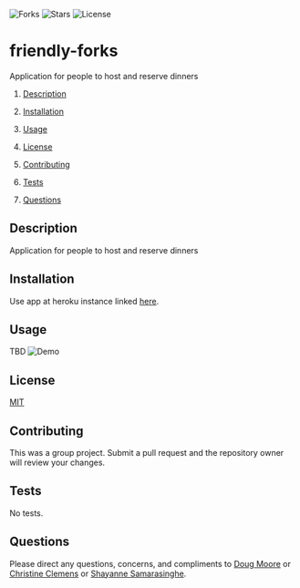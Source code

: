 
![Forks](https://img.shields.io/github/forks/AllAroundD/friendly-forks) ![Stars](https://img.shields.io/github/stars/AllAroundD/friendly-forks) ![License](https://img.shields.io/github/license/AllAroundD/friendly-forks) 

# friendly-forks
Application for people to host and reserve dinners

1. [Description](#toc-desc)

2. [Installation](#toc-install)

3. [Usage](#toc-usage)

4. [License](#toc-license)

5. [Contributing](#toc-contrib)

6. [Tests](#toc-tests)

7. [Questions](#toc-contact)

<a id='toc-desc'></a>
## Description
Application for people to host and reserve dinners

<a id='toc-install'></a>
## Installation
Use app at heroku instance linked [here]().

<a id='toc-usage'></a>
## Usage
TBD
![Demo](tbd)

<a id='toc-license'></a>
## License
[MIT](LICENSE)

<a id='toc-contrib'></a>
## Contributing
This was a group project.
Submit a pull request and the repository owner will review your changes.

<a id='toc-tests'></a>
## Tests
No tests.

<a id='toc-contact'></a>
## Questions

Please direct any questions, concerns, and compliments to [Doug Moore](https://github.com/AllAroundD/) or [Christine Clemens](https://github.com/ChristineClemens) or [Shayanne Samarasinghe](https://github.com/ShayanneSamarasinghe).
 


